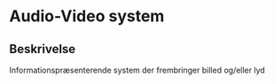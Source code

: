 # Audio-Video system

## Beskrivelse

Informationspræsenterende system der frembringer billed og/eller lyd
